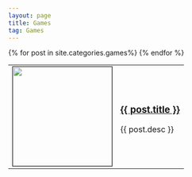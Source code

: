 ```yaml
---
layout: page
title: Games
tag: Games
---
```


<div class="games">
		<table>
		{% for post in site.categories.games%}
			<tr>
				<td style="Width: 200px">
					<a href="{{ post.url }}">
						<img src="{{ post.image }}" height="200px" width="200px" border="1px"/>
					</a>
				</td>
				<td>
					<a class="list" href="{{ post.url }}">
						<h3>{{ post.title }}</h3>
					</a>
					<p>
						{{ post.desc }}
					</p>
				</td>
			</tr>
		{% endfor %}
	</table>
</div>
